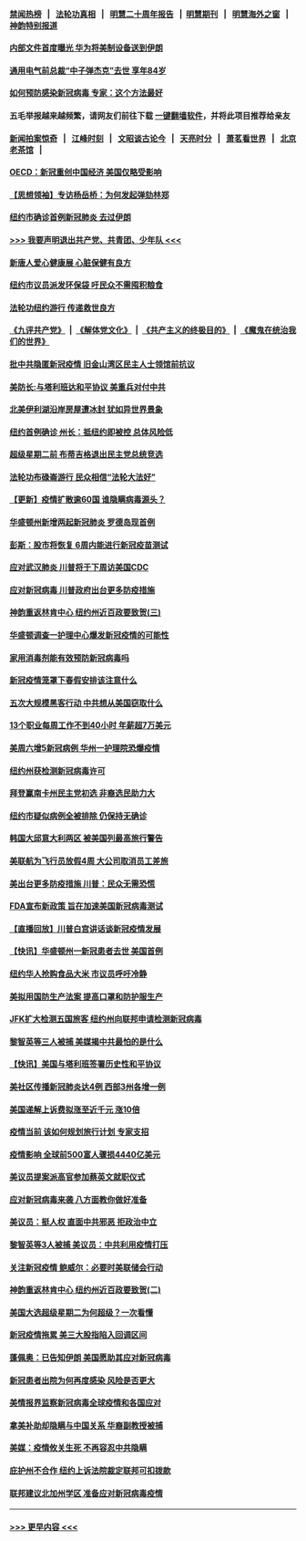 #### [禁闻热榜](热点新闻.md?=0)  &nbsp;&nbsp;|&nbsp;&nbsp; [法轮功真相](https://github.com/gfw-breaker/truth/blob/master/README.md?=0) &nbsp;&nbsp;|&nbsp;&nbsp; [明慧二十周年报告](https://github.com/gfw-breaker/mh-reports/blob/master/README.md?=0) &nbsp;&nbsp;|&nbsp;&nbsp;[明慧期刊](https://github.com/gfw-breaker/mh-qikan) &nbsp;&nbsp;|&nbsp;&nbsp; [明慧海外之窗](https://github.com/gfw-breaker/mh-news/blob/master/README.md?=0) &nbsp;&nbsp;|&nbsp;&nbsp; [神韵特别报道](https://github.com/gfw-breaker/mh-news/blob/master/shenyun.md?=0)
#### [内部文件首度曝光 华为将美制设备送到伊朗](../pages/nsc412/n11910211.md?t=03030331) 
#### [通用电气前总裁“中子弹杰克”去世 享年84岁](../pages/nsc412/n11910095.md?t=03030331) 
#### [如何预防感染新冠病毒 专家：这个方法最好](../pages/nsc412/n11909928.md?t=03030331) 
#### 五毛举报越来越频繁，请网友们前往下载 [一键翻墙软件](https://github.com/gfw-breaker/ssr-accounts)，并将此项目推荐给亲友
#### [新闻拍案惊奇](https://github.com/gfw-breaker/banned-news/blob/master/pages/link4.md) &nbsp;&nbsp;|&nbsp;&nbsp; [江峰时刻](https://github.com/gfw-breaker/banned-news/blob/master/pages/link4.md) &nbsp;&nbsp;|&nbsp;&nbsp; [文昭谈古论今](https://github.com/gfw-breaker/banned-news/blob/master/pages/link4.md) &nbsp;&nbsp;|&nbsp;&nbsp; [天亮时分](https://github.com/gfw-breaker/banned-news/blob/master/pages/link4.md) &nbsp;&nbsp;|&nbsp;&nbsp; [萧茗看世界](https://github.com/gfw-breaker/banned-news/blob/master/pages/link4.md) &nbsp;&nbsp;|&nbsp;&nbsp; [北京老茶馆](https://github.com/gfw-breaker/banned-news/blob/master/pages/link4.md) &nbsp;&nbsp;|&nbsp;&nbsp; 
#### [OECD：新冠重创中国经济 美国仅略受影响](../pages/nsc412/n11910023.md?t=03030331) 
#### [【思想领袖】专访杨岳桥：为何发起弹劾林郑](../pages/nsc412/n11810919.md?t=03030331) 
#### [纽约市确诊首例新冠肺炎  去过伊朗](../pages/nsc412/n11908737.md?t=03030331) 
#### [>>> 我要声明退出共产党、共青团、少年队 <<<](https://github.com/begood0513/goodnews/blob/master/quit/letter.md) 
#### [新唐人爱心健康展  心脏保健有良方](../pages/nsc412/n11908619.md?t=03030331) 
#### [纽约市议员派发环保袋  吁民众不需囤积粮食](../pages/nsc412/n11908742.md?t=03030331) 
#### [法轮功纽约游行 传递救世良方](../pages/nsc412/n11907831.md?t=03030331) 
#### [《九评共产党》](https://github.com/begood0513/9ping.md/blob/master/README.md) &nbsp;|&nbsp; [《解体党文化》](../../../../jtdwh.md/blob/master/README.md)  &nbsp;|&nbsp; [《共产主义的终极目的》](../../../../gczydzjmd.md/blob/master/README.md) &nbsp;|&nbsp; [《魔鬼在统治我们的世界》](../../../../mgztzwmdsj.md/blob/master/README.md) 
#### [批中共隐匿新冠疫情  旧金山湾区民主人士领馆前抗议](../pages/nsc412/n11908761.md?t=03030331) 
#### [美防长:与塔利班达和平协议 美重兵对付中共](../pages/nsc412/n11908366.md?t=03030331) 
#### [北美伊利湖沿岸房屋遭冰封 犹如异世界景象](../pages/nsc412/n11908465.md?t=03030331) 
#### [纽约首例确诊 州长：抵纽约即被控 总体风险低](../pages/nsc412/n11908143.md?t=03030331) 
#### [超级星期二前 布蒂吉格退出民主党总统竞选](../pages/nsc412/n11908156.md?t=03030331) 
#### [法轮功布碌崙游行 民众相信“法轮大法好”](../pages/nsc412/n11907645.md?t=03030331) 
#### [【更新】疫情扩散逾60国 谁隐瞒病毒源头？](../pages/nsc412/n11890652.md?t=03030331) 
#### [华盛顿州新增两起新冠肺炎 罗德岛现首例](../pages/nsc412/n11907757.md?t=03030331) 
#### [彭斯：股市将恢复 6周内能进行新冠疫苗测试](../pages/nsc412/n11907550.md?t=03030331) 
#### [应对武汉肺炎 川普将于下周访美国CDC](../pages/nsc412/n11907493.md?t=03030331) 
#### [应对新冠病毒 川普政府出台更多防疫措施](../pages/nsc412/n11907354.md?t=03030331) 
#### [神韵重返林肯中心 纽约州近百政要致贺(三)](../pages/nsc412/n11904356.md?t=03030331) 
#### [华盛顿调查一护理中心爆发新冠疫情的可能性](../pages/nsc412/n11907230.md?t=03030331) 
#### [家用消毒剂能有效预防新冠病毒吗](../pages/nsc412/n11905553.md?t=03030331) 
#### [新冠疫情笼罩下春假安排该注意什么](../pages/nsc412/n11906890.md?t=03030331) 
#### [五次大规模黑客行动 中共想从美国窃取什么](../pages/nsc412/n11899124.md?t=03030331) 
#### [13个职业每周工作不到40小时 年薪超7万美元](../pages/nsc412/n11893686.md?t=03030331) 
#### [美周六增5新冠病例 华州一护理院恐爆疫情](../pages/nsc412/n11905823.md?t=03030331) 
#### [纽约州获检测新冠病毒许可](../pages/nsc412/n11906069.md?t=03030331) 
#### [拜登赢南卡州民主党初选 非裔选民助力大](../pages/nsc412/n11905930.md?t=03030331) 
#### [纽约市疑似病例全被排除 仍保持无确诊](../pages/nsc412/n11906039.md?t=03030331) 
#### [韩国大邱意大利两区 被美国列最高旅行警告](../pages/nsc412/n11905944.md?t=03030331) 
#### [美联航为飞行员放假4周 大公司取消员工差旅](../pages/nsc412/n11905894.md?t=03030331) 
#### [美出台更多防疫措施 川普：民众无需恐慌](../pages/nsc412/n11905747.md?t=03030331) 
#### [FDA宣布新政策 旨在加速美国新冠病毒测试](../pages/nsc412/n11905693.md?t=03030331) 
#### [【直播回放】川普白宫讲话谈新冠疫情发展](../pages/nsc412/n11905588.md?t=03030331) 
#### [【快讯】华盛顿州一新冠患者去世 美国首例](../pages/nsc412/n11905571.md?t=03030331) 
#### [纽约华人抢购食品大米 市议员呼吁冷静](../pages/nsc412/n11904453.md?t=03030331) 
#### [美拟用国防生产法案 提高口罩和防护服生产](../pages/nsc412/n11905517.md?t=03030331) 
#### [JFK扩大检测五国旅客 纽约州向联邦申请检测新冠病毒](../pages/nsc412/n11905491.md?t=03030331) 
#### [黎智英等三人被捕 美媒揭中共最怕的是什么](../pages/nsc412/n11905316.md?t=03030331) 
#### [【快讯】美国与塔利班签署历史性和平协议](../pages/nsc412/n11905172.md?t=03030331) 
#### [美社区传播新冠肺炎达4例 西部3州各增一例](../pages/nsc412/n11904070.md?t=03030331) 
#### [美国递解上诉费拟涨至近千元  涨10倍](../pages/nsc412/n11904466.md?t=03030331) 
#### [疫情当前 该如何规划旅行计划 专家支招](../pages/nsc412/n11903865.md?t=03030331) 
#### [疫情影响 全球前500富人骤损4440亿美元](../pages/nsc412/n11904283.md?t=03030331) 
#### [美议员提案派高官参加蔡英文就职仪式](../pages/nsc412/n11904166.md?t=03030331) 
#### [应对新冠病毒来袭 八方面教你做好准备](../pages/nsc412/n11903736.md?t=03030331) 
#### [美议员：挺人权 直面中共邪恶 拒政治中立](../pages/nsc412/n11903790.md?t=03030331) 
#### [黎智英等3人被捕 美议员：中共利用疫情打压](../pages/nsc412/n11903768.md?t=03030331) 
#### [关注新冠疫情 鲍威尔：必要时美联储会行动](../pages/nsc412/n11903672.md?t=03030331) 
#### [神韵重返林肯中心 纽约州近百政要致贺(二)](../pages/nsc412/n11897500.md?t=03030331) 
#### [美国大选超级星期二为何超级？一次看懂](../pages/nsc412/n11903490.md?t=03030331) 
#### [新冠疫情拖累 美三大股指陷入回调区间](../pages/nsc412/n11903211.md?t=03030331) 
#### [蓬佩奥：已告知伊朗 美国愿助其应对新冠病毒](../pages/nsc412/n11903212.md?t=03030331) 
#### [新冠患者出院为何再度感染 风险是否更大](../pages/nsc412/n11903262.md?t=03030331) 
#### [美情报界监察新冠病毒全球疫情和各国应对](../pages/nsc412/n11903098.md?t=03030331) 
#### [拿美补助却隐瞒与中国关系 华裔副教授被捕](../pages/nsc412/n11901687.md?t=03030331) 
#### [美媒：疫情攸关生死 不再容忍中共隐瞒](../pages/nsc412/n11901694.md?t=03030331) 
#### [庇护州不合作  纽约上诉法院裁定联邦可扣拨款](../pages/nsc412/n11902238.md?t=03030331) 
#### [联邦建议北加州学区 准备应对新冠病毒疫情](../pages/nsc412/n11902448.md?t=03030331) 

----
#### [ >>> 更早内容 <<< ](../indexes/nsc412-earlier.md)
